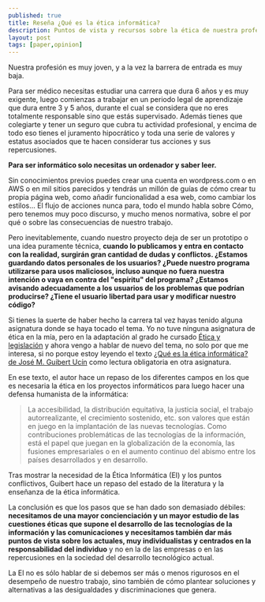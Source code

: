 ```yaml
---
published: true
title: Reseña ¿Qué es la ética informática?
description: Puntos de vista y recursos sobre la ética de nuestra profesión 
layout: post
tags: [paper,opinion] 
---
```


Nuestra profesión es muy joven, y a la vez la barrera de entrada es muy baja. 

Para ser médico necesitas estudiar una carrera que dura 6 años y es muy exigente, luego comienzas a trabajar en un periodo legal de aprendizaje que dura entre 3 y 5 años, durante el cual se considera que no eres totalmente responsable sino que estás supervisado. Además tienes que colegiarte y tener un seguro que cubra tu actividad profesional, y encima de todo eso tienes el juramento hipocrático y toda una serie de valores y estatus asociados que te hacen considerar tus acciones y sus repercusiones. 

**Para ser informático solo necesitas un ordenador y saber leer.**

Sin conocimientos previos puedes crear una cuenta en wordpress.com o en AWS o en mil sitios parecidos y tendrás un millón de guías de cómo crear tu propia página web, como añadir funcionalidad a esa web, como cambiar los estilos... El flujo de acciones nunca para, todo el mundo habla sobre Cómo, pero tenemos muy poco discurso, y mucho menos normativa, sobre el por qué o sobre las consecuencias de nuestro trabajo.

Pero inevitablemente, cuando nuestro proyecto deja de ser un prototipo o una idea puramente técnica, **cuando lo publicamos y entra en contacto con la realidad, surgirán gran cantidad de dudas y conflictos. ¿Estamos guardando datos personales de los usuarios? ¿Puede nuestro programa utilizarse para usos maliciosos, incluso aunque no fuera nuestra intención o vaya en contra del "espíritu" del programa? ¿Estamos avisando adecuadamente a los usuarios de los problemas que podrían producirse? ¿Tiene el usuario libertad para usar y modificar nuestro código?**

Si tienes la suerte de haber hecho la carrera tal vez hayas tenido alguna asignatura donde se haya tocado el tema. Yo no tuve ninguna asignatura de ética en la mía, pero en la adaptación al grado he cursado [Ética y legislación][1] y ahora vengo a hablar de nuevo del tema, no solo por que me interesa, si no porque estoy leyendo el texto [¿Qué es la ética informática? de José M. Guibert Ucín][2] como lectura obligatoria en otra asignatura.

En ese texto, el autor hace un repaso de los diferentes campos en los que es necesaria la ética en los proyectos informáticos para luego hacer una defensa humanista de la informática:

> La accesibilidad, la distribución equitativa, la justicia social, el trabajo autorrealizante, el crecimiento sostenido, etc. son valores que están en juego en la implantación de las nuevas
tecnologías. Como contribuciones problemáticas de las tecnologías de la información, está el
papel que juegan en la globalización de la economía, las fusiones empresariales o en el aumento continuo del abismo entre los países desarrollados y en desarrollo.

Tras mostrar la necesidad de la Ética Informática (EI) y los puntos conflictivos, Guibert hace un repaso del estado de la literatura y la enseñanza de la ética informática. 

La conclusión es que los pasos que se han dado son demasiado débiles: **necesitamos de una mayor concienciación y un mayor estudio de las cuestiones éticas que supone el desarrollo de las tecnologías de la información y las comunicaciones y necesitamos también dar más puntos de vista sobre los actuales, muy individualistas y centrados en la responsabilidad del individuo** y no en la de las empresas o en las repercusiones en la sociedad del desarrollo tecnológico actual. 

La EI no es sólo hablar de si debemos ser más o menos rigurosos en el desempeño de nuestro trabajo, sino también de cómo plantear soluciones y alternativas a las desigualdades y discriminaciones que genera.

[1]: http://juanmirod.github.io/2017/08/16/etica-y-legislacion.html
[2]: /public/Ética_Informática_Guibert.pdf